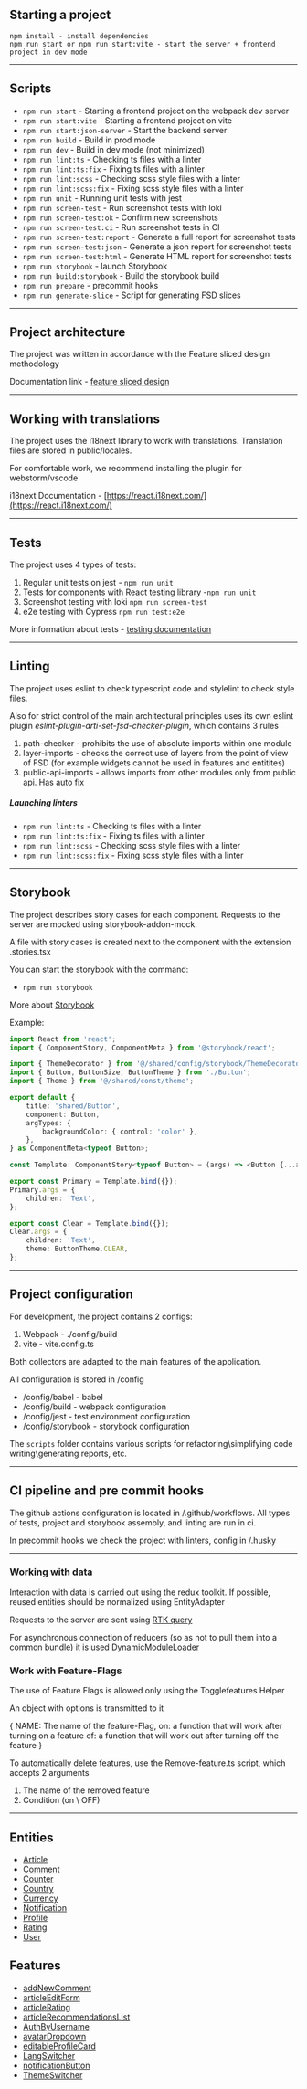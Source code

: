 ## Starting a project

```
npm install - install dependencies
npm run start or npm run start:vite - start the server + frontend project in dev mode
```

----

## Scripts

- `npm run start` - Starting a frontend project on the webpack dev server
- `npm run start:vite` - Starting a frontend project on vite
- `npm run start:json-server` - Start the backend server
- `npm run build` - Build in prod mode
- `npm run dev` - Build in dev mode (not minimized)
- `npm run lint:ts` - Checking ts files with a linter
- `npm run lint:ts:fix` - Fixing ts files with a linter
- `npm run lint:scss` - Checking scss style files with a linter
- `npm run lint:scss:fix` - Fixing scss style files with a linter
- `npm run unit` - Running unit tests with jest
- `npm run screen-test` - Run screenshot tests with loki
- `npm run screen-test:ok` - Confirm new screenshots
- `npm run screen-test:ci` - Run screenshot tests in CI
- `npm run screen-test:report` - Generate a full report for screenshot tests
- `npm run screen-test:json` - Generate a json report for screenshot tests
- `npm run screen-test:html` - Generate HTML report for screenshot tests
- `npm run storybook` - launch Storybook
- `npm run build:storybook` - Build the storybook build
- `npm run prepare` - precommit hooks
- `npm run generate-slice` - Script for generating FSD slices

----

## Project architecture

The project was written in accordance with the Feature sliced design methodology

Documentation link - [feature sliced design](https://feature-sliced.design/docs/get-started/tutorial)

----

## Working with translations

The project uses the i18next library to work with translations.
Translation files are stored in public/locales.

For comfortable work, we recommend installing the plugin for webstorm/vscode

i18next Documentation - [https://react.i18next.com/](https://react.i18next.com/)

----

## Tests

The project uses 4 types of tests:
1) Regular unit tests on jest - `npm run unit`
2) Tests for components with React testing library -`npm run unit`
3) Screenshot testing with loki `npm run screen-test`
4) e2e testing with Cypress `npm run test:e2e`

More information about tests - [testing documentation](./docs/tests.md)

----

## Linting

The project uses eslint to check typescript code and stylelint to check style files.

Also for strict control of the main architectural principles
uses its own eslint plugin *eslint-plugin-arti-set-fsd-checker-plugin*,
which contains 3 rules
1) path-checker - prohibits the use of absolute imports within one module
2) layer-imports - checks the correct use of layers from the point of view of FSD
   (for example widgets cannot be used in features and entitites)
3) public-api-imports - allows imports from other modules only from public api. Has auto fix

##### Launching linters
- `npm run lint:ts` - Checking ts files with a linter
- `npm run lint:ts:fix` - Fixing ts files with a linter
- `npm run lint:scss` - Checking scss style files with a linter
- `npm run lint:scss:fix` - Fixing scss style files with a linter

----
## Storybook

The project describes story cases for each component.
Requests to the server are mocked using storybook-addon-mock.

A file with story cases is created next to the component with the extension .stories.tsx

You can start the storybook with the command:
- `npm run storybook`

More about [Storybook](./docs/storybook.md)

Example:

```typescript jsx
import React from 'react';
import { ComponentStory, ComponentMeta } from '@storybook/react';

import { ThemeDecorator } from '@/shared/config/storybook/ThemeDecorator/ThemeDecorator';
import { Button, ButtonSize, ButtonTheme } from './Button';
import { Theme } from '@/shared/const/theme';

export default {
    title: 'shared/Button',
    component: Button,
    argTypes: {
        backgroundColor: { control: 'color' },
    },
} as ComponentMeta<typeof Button>;

const Template: ComponentStory<typeof Button> = (args) => <Button {...args} />;

export const Primary = Template.bind({});
Primary.args = {
    children: 'Text',
};

export const Clear = Template.bind({});
Clear.args = {
    children: 'Text',
    theme: ButtonTheme.CLEAR,
};
```


----

## Project configuration

For development, the project contains 2 configs:
1. Webpack - ./config/build
2. vite - vite.config.ts

Both collectors are adapted to the main features of the application.

All configuration is stored in /config
- /config/babel - babel
- /config/build - webpack configuration
- /config/jest - test environment configuration
- /config/storybook - storybook configuration

The `scripts` folder contains various scripts for refactoring\simplifying code writing\generating reports, etc.

----

## CI pipeline and pre commit hooks

The github actions configuration is located in /.github/workflows.
All types of tests, project and storybook assembly, and linting are run in ci.

In precommit hooks we check the project with linters, config in /.husky

----

### Working with data

Interaction with data is carried out using the redux toolkit.
If possible, reused entities should be normalized using EntityAdapter

Requests to the server are sent using [RTK query](./src/shared/api/rtkApi.ts)

For asynchronous connection of reducers (so as not to pull them into a common bundle) it is used
[DynamicModuleLoader](./src/shared/lib/components/DynamicModuleLoader/DynamicModuleLoader.tsx)

### Work with Feature-Flags

The use of Feature Flags is allowed only using the Togglefeatures Helper

An object with options is transmitted to it

{
NAME: The name of the feature-Flag,
on: a function that will work after turning on a feature
of: a function that will work out after turning off the feature
}

To automatically delete features, use the Remove-feature.ts script,
which accepts 2 arguments
1. The name of the removed feature
2. Condition (on \ OFF)

----


## Entities

- [Article](./src/entities/Article)
- [Comment](./src/entities/Comment)
- [Counter](./src/entities/Counter)
- [Country](./src/entities/Country)
- [Currency](./src/entities/Currency)
- [Notification](./src/entities/Notification)
- [Profile](./src/entities/Profile)
- [Rating](./src/entities/Rating)
- [User](./src/entities/User)

## Features

- [addNewComment](./src/features/addNewComment)
- [articleEditForm](./src/features/articleEditForm)
- [articleRating](./src/features/articleRating)
- [articleRecommendationsList](./src/features/articleRecommendationsList)
- [AuthByUsername](./src/features/AuthByUsername)
- [avatarDropdown](./src/features/avatarDropdown)
- [editableProfileCard](./src/features/editableProfileCard)
- [LangSwitcher](./src/features/LangSwitcher)
- [notificationButton](./src/features/notificationButton)
- [ThemeSwitcher](./src/features/ThemeSwitcher)

